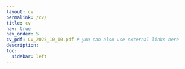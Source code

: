 ```yaml
---
layout: cv
permalink: /cv/
title: cv
nav: true
nav_order: 5
cv_pdf: CV_2025_10_10.pdf # you can also use external links here
description: 
toc:
  sidebar: left
---
```

